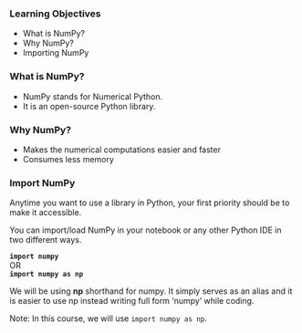 ### Learning Objectives

* What is NumPy?
* Why NumPy?
* Importing NumPy

### What is NumPy?

* NumPy stands for Numerical Python.
* It is an open-source Python library.

### Why NumPy?

* Makes the numerical computations easier and faster
* Consumes less memory

### Import NumPy

Anytime you want to use a library in Python, your first priority should be to make it accessible.

You can import/load NumPy in your notebook or any other Python IDE in two different ways.

**`import numpy`** \
OR \
**`import numpy as np`**

We will be using **np** shorthand for numpy. It simply serves as an alias and it is easier to use np instead writing full form ‘numpy’ while coding.

Note: In this course, we will use `import numpy as np`.